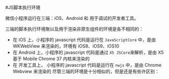 #JS脚本执行环境

微信小程序运行在三端：iOS、Android 和 用于调试的开发者工具。

三端的脚本执行环境聚以及用于渲染非原生组件的环境是各不相同的：

* 在 iOS 上，小程序的 javascript 代码是运行在 ```JavaScriptCore``` 中，是由 WKWebView 来渲染的，环境有 iOS8、iOS9、iOS10
* 在 Android 上，小程序的 javascript 代码是通过 ```X5 JSCore```来解析，是由 X5 基于 Mobile Chrome 37 内核来渲染的
* 在 开发工具上， 小程序的 javascript 代码是运行在 ```nwjs``` 中，是由 Chrome Webview 来渲染的
尽管三端的环境是十分相似的，但是还是有些许区别：